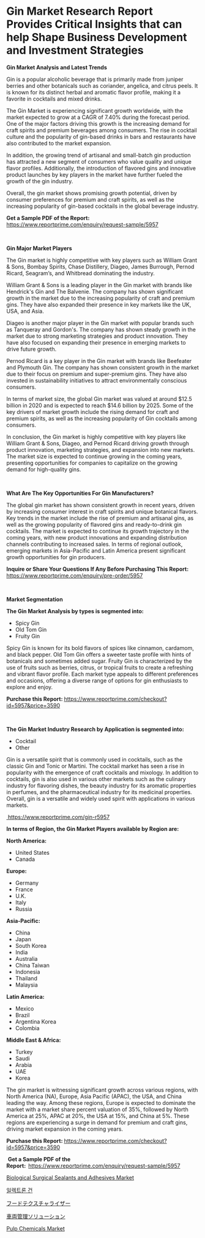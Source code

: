 <p><h1>Gin Market Research Report Provides Critical Insights that can help Shape Business Development and Investment Strategies</h1></p><p><strong>Gin Market Analysis and Latest Trends</strong></p>
<p><p>Gin is a popular alcoholic beverage that is primarily made from juniper berries and other botanicals such as coriander, angelica, and citrus peels. It is known for its distinct herbal and aromatic flavor profile, making it a favorite in cocktails and mixed drinks.</p><p>The Gin Market is experiencing significant growth worldwide, with the market expected to grow at a CAGR of 7.40% during the forecast period. One of the major factors driving this growth is the increasing demand for craft spirits and premium beverages among consumers. The rise in cocktail culture and the popularity of gin-based drinks in bars and restaurants have also contributed to the market expansion.</p><p>In addition, the growing trend of artisanal and small-batch gin production has attracted a new segment of consumers who value quality and unique flavor profiles. Additionally, the introduction of flavored gins and innovative product launches by key players in the market have further fueled the growth of the gin industry.</p><p>Overall, the gin market shows promising growth potential, driven by consumer preferences for premium and craft spirits, as well as the increasing popularity of gin-based cocktails in the global beverage industry.</p></p>
<p><strong>Get a Sample PDF of the Report:&nbsp;</strong> <a href="https://www.reportprime.com/enquiry/request-sample/5957">https://www.reportprime.com/enquiry/request-sample/5957</a></p>
<p>&nbsp;</p>
<p><strong>Gin Major Market Players</strong></p>
<p><p>The Gin market is highly competitive with key players such as William Grant & Sons, Bombay Spirits, Chase Distillery, Diageo, James Burrough, Pernod Ricard, Seagram’s, and Whitbread dominating the industry. </p><p>William Grant & Sons is a leading player in the Gin market with brands like Hendrick's Gin and The Balvenie. The company has shown significant growth in the market due to the increasing popularity of craft and premium gins. They have also expanded their presence in key markets like the UK, USA, and Asia.</p><p>Diageo is another major player in the Gin market with popular brands such as Tanqueray and Gordon's. The company has shown steady growth in the market due to strong marketing strategies and product innovation. They have also focused on expanding their presence in emerging markets to drive future growth.</p><p>Pernod Ricard is a key player in the Gin market with brands like Beefeater and Plymouth Gin. The company has shown consistent growth in the market due to their focus on premium and super-premium gins. They have also invested in sustainability initiatives to attract environmentally conscious consumers.</p><p>In terms of market size, the global Gin market was valued at around $12.5 billion in 2020 and is expected to reach $14.6 billion by 2025. Some of the key drivers of market growth include the rising demand for craft and premium spirits, as well as the increasing popularity of Gin cocktails among consumers.</p><p>In conclusion, the Gin market is highly competitive with key players like William Grant & Sons, Diageo, and Pernod Ricard driving growth through product innovation, marketing strategies, and expansion into new markets. The market size is expected to continue growing in the coming years, presenting opportunities for companies to capitalize on the growing demand for high-quality gins.</p></p>
<p>&nbsp;</p>
<p><strong>What Are The Key Opportunities For Gin Manufacturers?</strong></p>
<p><p>The global gin market has shown consistent growth in recent years, driven by increasing consumer interest in craft spirits and unique botanical flavors. Key trends in the market include the rise of premium and artisanal gins, as well as the growing popularity of flavored gins and ready-to-drink gin cocktails. The market is expected to continue its growth trajectory in the coming years, with new product innovations and expanding distribution channels contributing to increased sales. In terms of regional outlook, emerging markets in Asia-Pacific and Latin America present significant growth opportunities for gin producers.</p></p>
<p><strong>Inquire or Share Your Questions If Any Before Purchasing This Report:</strong> <a href="https://www.reportprime.com/enquiry/pre-order/5957">https://www.reportprime.com/enquiry/pre-order/5957</a></p>
<p>&nbsp;</p>
<p><strong>Market Segmentation</strong></p>
<p><strong>The Gin Market Analysis by types is segmented into:</strong></p>
<p><ul><li>Spicy Gin</li><li>Old Tom Gin</li><li>Fruity Gin</li></ul></p>
<p><p>Spicy Gin is known for its bold flavors of spices like cinnamon, cardamom, and black pepper. Old Tom Gin offers a sweeter taste profile with hints of botanicals and sometimes added sugar. Fruity Gin is characterized by the use of fruits such as berries, citrus, or tropical fruits to create a refreshing and vibrant flavor profile. Each market type appeals to different preferences and occasions, offering a diverse range of options for gin enthusiasts to explore and enjoy.</p></p>
<p><strong>Purchase this Report:&nbsp;</strong><a href="https://www.reportprime.com/checkout?id=5957&price=3590">https://www.reportprime.com/checkout?id=5957&price=3590</a></p>
<p>&nbsp;</p>
<p><strong>The Gin Market Industry Research by Application is segmented into:</strong></p>
<p><ul><li>Cocktail</li><li>Other</li></ul></p>
<p><p>Gin is a versatile spirit that is commonly used in cocktails, such as the classic Gin and Tonic or Martini. The cocktail market has seen a rise in popularity with the emergence of craft cocktails and mixology. In addition to cocktails, gin is also used in various other markets such as the culinary industry for flavoring dishes, the beauty industry for its aromatic properties in perfumes, and the pharmaceutical industry for its medicinal properties. Overall, gin is a versatile and widely used spirit with applications in various markets.</p></p>
<p><a href="https://www.reportprime.com/gin-r5957">&nbsp;https://www.reportprime.com/gin-r5957</a></p>
<p><strong>In terms of Region, the Gin Market Players available by Region are:</strong></p>
<p>
    <p> <strong> North America: </strong>
        <ul>
            <li>United States</li>
            <li>Canada</li>
        </ul>
        </p> 
    <p> <strong> Europe: </strong>
        <ul>
            <li>Germany</li>
            <li>France</li>
            <li>U.K.</li>
            <li>Italy</li>
            <li>Russia</li>
        </ul>
        </p> 
    <p> <strong> Asia-Pacific: </strong>
        <ul>
            <li>China</li>
            <li>Japan</li>
            <li>South Korea</li>
            <li>India</li>
            <li>Australia</li>
            <li>China Taiwan</li>
            <li>Indonesia</li>
            <li>Thailand</li>
            <li>Malaysia</li>
        </ul>
        </p> 
    <p> <strong> Latin America: </strong>
        <ul>
            <li>Mexico</li>
            <li>Brazil</li>
            <li>Argentina Korea</li>
            <li>Colombia</li>
        </ul>
        </p> 
    <p> <strong> Middle East & Africa: </strong>
        <ul>
            <li>Turkey</li>
            <li>Saudi</li>
            <li>Arabia</li>
            <li>UAE</li>
            <li>Korea</li>
        </ul>
    </p>
    </p>
<p><p>The gin market is witnessing significant growth across various regions, with North America (NA), Europe, Asia Pacific (APAC), the USA, and China leading the way. Among these regions, Europe is expected to dominate the market with a market share percent valuation of 35%, followed by North America at 25%, APAC at 20%, the USA at 15%, and China at 5%. These regions are experiencing a surge in demand for premium and craft gins, driving market expansion in the coming years.</p></p>
<p><strong>Purchase this Report: </strong><a href="https://www.reportprime.com/checkout?id=5957&price=3590">https://www.reportprime.com/checkout?id=5957&price=3590</a></p>
<p>&nbsp;<strong>Get a Sample PDF of the Report:&nbsp;&nbsp;</strong><a href="https://www.reportprime.com/enquiry/request-sample/5957">https://www.reportprime.com/enquiry/request-sample/5957</a></p>
<p><strong></strong></p>
<p><p><a href="https://issuu.com/reportprime-2/docs/biological-surgical-sealants-and-adhesives-market-">Biological Surgical Sealants and Adhesives Market</a></p><p><a href="https://medium.com/@rickymetzdvm/%EC%A0%84%EC%9E%90%EC%B4%9D-%EC%8B%9C%EC%9E%A5-%EB%8F%99%ED%96%A5-%EB%B0%8F-%EB%B6%84%EC%84%9D-%EB%AF%B8%EB%9E%98-%EC%84%B1%EC%9E%A5%EC%9D%84-%EC%9C%84%ED%95%9C-%EA%B8%B0%ED%9A%8C-%EB%B0%8F-%EB%8F%84%EC%A0%84-2024-2031-9a2e9919cab9">일렉트론 건</a></p><p><a href="https://medium.com/@jarredmertz53/%E9%A3%9F%E5%93%81%E3%83%86%E3%82%AF%E3%82%B9%E3%83%81%E3%83%A3%E8%A3%BD%E5%89%A4%E5%B8%82%E5%A0%B4-%E5%B8%82%E5%A0%B4%E3%82%BB%E3%82%B0%E3%83%A1%E3%83%B3%E3%83%86%E3%83%BC%E3%82%B7%E3%83%A7%E3%83%B3-%E5%9C%B0%E7%90%86%E7%9A%84%E5%9C%B0%E5%9F%9F-2031%E5%B9%B4%E3%81%BE%E3%81%A7%E3%81%AE%E5%B8%82%E5%A0%B4%E4%BA%88%E6%B8%AC-b183fe50c6e3">フードテクスチャライザー</a></p><p><a href="https://medium.com/@ebbkautzer/%E5%9C%B0%E7%90%83%E7%9A%84%E3%81%AA%E3%83%95%E3%83%AA%E3%83%BC%E3%83%88%E7%AE%A1%E7%90%86%E3%82%BD%E3%83%AA%E3%83%A5%E3%83%BC%E3%82%B7%E3%83%A7%E3%83%B3%E5%B8%82%E5%A0%B4%E3%81%AE%E3%83%88%E3%83%AC%E3%83%B3%E3%83%89%E3%81%A8%E6%88%90%E9%95%B7%E6%A9%9F%E4%BC%9A%E3%82%92%E5%9C%B0%E5%9F%9F%E5%88%A5-%E7%A8%AE%E9%A1%9E-%E8%BB%8A%E4%B8%A1%E7%AE%A1%E7%90%86-%E3%83%89%E3%83%A9%E3%82%A4%E3%83%90%E3%83%BC%E7%AE%A1%E7%90%86-%E6%A5%AD%E5%8B%99%E7%AE%A1%E7%90%86-%E3%81%9D%E3%81%AE%E4%BB%96-%E3%82%A2%E3%83%97%E3%83%AA%E3%82%B1%E3%83%BC%E3%82%B7%E3%83%A7%E3%83%B3-%E8%BC%B8%E9%80%81-%E7%89%A9%E6%B5%81-%E8%87%AA%E5%8B%95%E8%BB%8A-%E5%B0%8F%E5%A3%B2-%E6%94%BF%E5%BA%9C-%E8%88%B9%E8%88%B6-%E3%81%9D%E3%81%AE%E4%BB%96-%E3%81%A7%E8%A9%95%E4%BE%A1%E3%81%97%E3%81%BE%E3%81%99-7dab1196139f">車両管理ソリューション</a></p><p><a href="https://medium.com/@bradleyills65767/global-pulp-chemicals-market-size-is-expected-to-experience-a-cagr-of-11-through-2024-2031-67c36f54603c">Pulp Chemicals Market</a></p></p>